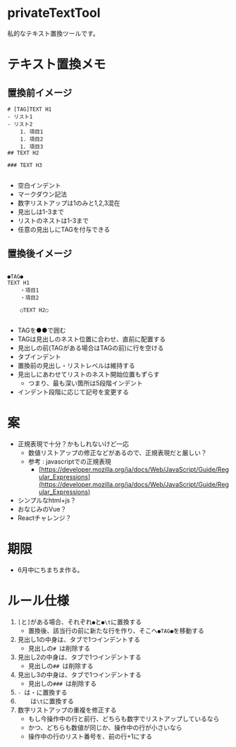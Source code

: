# privateTextTool
私的なテキスト置換ツールです。

# テキスト置換メモ
## 置換前イメージ

```md:before
# [TAG]TEXT H1
- リスト1
- リスト2
    1. 項目1
    1. 項目2
    1. 項目3
## TEXT H2

### TEXT H3


```

- 空白インデント
- マークダウン記法
- 数字リストアップは1のみと1,2,3混在
- 見出しは1-3まで
- リストのネストは1-3まで
- 任意の見出しにTAGを付与できる

## 置換後イメージ

```text:after

●TAG●
TEXT H1
	・項目1
	・項目2

	○TEXT H2○


```

- TAGを●●で囲む
- TAGは見出しのネスト位置に合わせ、直前に配置する
- 見出しの前(TAGがある場合はTAGの前)に行を空ける
- タブインデント
- 置換前の見出し・リストレベルは維持する
- 見出しにあわせてリストのネスト開始位置もずらす
    - つまり、最も深い箇所は5段階インデント
- インデント段階に応じて記号を変更する

# 案
- 正規表現で十分？かもしれないけど一応
    - 数値リストアップの修正などがあるので、正規表現だと厳しい？
    - 参考 : javascriptでの正規表現
        - [https://developer.mozilla.org/ja/docs/Web/JavaScript/Guide/Regular_Expressions](https://developer.mozilla.org/ja/docs/Web/JavaScript/Guide/Regular_Expressions)
- シンプルなhtml+js？
- おなじみのVue？
- Reactチャレンジ？

# 期限
- 6月中にちまちま作る。

# ルール仕様
1. `[`と`]`がある場合、それぞれ`●`と`●\t`に置換する
    - 置換後、該当行の前に新たな行を作り、そこへ`●TAG●`を移動する
1. 見出し1の中身は、タブで1つインデントする
    - 見出しの`# `は削除する
1. 見出し2の中身は、タブで1つインデントする
    - 見出しの`## `は削除する
1. 見出し3の中身は、タブで1つインデントする
    - 見出しの`### `は削除する
1. `- `は・に置換する
1. `    `は`\t`に置換する
1. 数字リストアップの重複を修正する
    - もし今操作中の行と前行、どちらも数字でリストアップしているなら
    - かつ、どちらも数値が同じか、操作中の行が小さいなら
    - 操作中の行のリスト番号を、前の行+1にする
